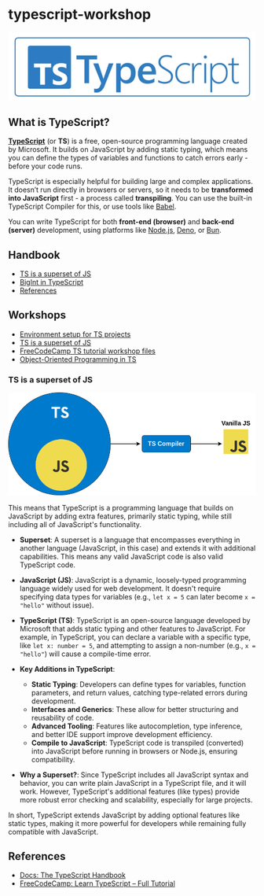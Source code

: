 # typescript-workshop

![](./img/ts_logo.png)

## What is TypeScript?

**[TypeScript](https://www.typescriptlang.org/)** (or **TS**) is a free, open-source programming language created by Microsoft. It builds on JavaScript by adding static typing, which means you can define the types of variables and functions to catch errors early - before your code runs.

TypeScript is especially helpful for building large and complex applications. It doesn’t run directly in browsers or servers, so it needs to be **transformed into JavaScript** first - a process called **transpiling**. You can use the built-in TypeScript Compiler for this, or use tools like [Babel](https://babeljs.io/).

You can write TypeScript for both **front-end (browser)** and **back-end (server)** development, using platforms like [Node.js](https://nodejs.org/en), [Deno](https://deno.com/), or [Bun](https://bun.sh/).


## Handbook
- [TS is a superset of JS](#ts-is-a-superset-of-js)
- [BigInt in TypeScript](#bigint-in-typescript)
- [References](#references)

## Workshops
- [Environment setup for TS projects](./workshops/env-setup/)
- [TS is a superset of JS](./workshops/ts-js-superset/)
- [FreeCodeCamp TS tutorial workshop files](./workshops/freecodecamp-ts/)
- [Object-Oriented Programming in TS](./workshops/oop/)

### TS is a superset of JS 

![](./img/ts_superset.png)

This means that TypeScript is a programming language that builds on JavaScript by adding extra features, primarily static typing, while still including all of JavaScript's functionality. 

- **Superset**: A superset is a language that encompasses everything in another language (JavaScript, in this case) and extends it with additional capabilities. This means any valid JavaScript code is also valid TypeScript code.
  
- **JavaScript (JS)**: JavaScript is a dynamic, loosely-typed programming language widely used for web development. It doesn't require specifying data types for variables (e.g., `let x = 5` can later become `x = "hello"` without issue).

- **TypeScript (TS)**: TypeScript is an open-source language developed by Microsoft that adds static typing and other features to JavaScript. For example, in TypeScript, you can declare a variable with a specific type, like `let x: number = 5`, and attempting to assign a non-number (e.g., `x = "hello"`) will cause a compile-time error.

- **Key Additions in TypeScript**:
  - **Static Typing**: Developers can define types for variables, function parameters, and return values, catching type-related errors during development.
  - **Interfaces and Generics**: These allow for better structuring and reusability of code.
  - **Advanced Tooling**: Features like autocompletion, type inference, and better IDE support improve development efficiency.
  - **Compile to JavaScript**: TypeScript code is transpiled (converted) into JavaScript before running in browsers or Node.js, ensuring compatibility.

- **Why a Superset?**: Since TypeScript includes all JavaScript syntax and behavior, you can write plain JavaScript in a TypeScript file, and it will work. However, TypeScript's additional features (like types) provide more robust error checking and scalability, especially for large projects.

In short, TypeScript extends JavaScript by adding optional features like static types, making it more powerful for developers while remaining fully compatible with JavaScript.

## References
- [Docs: The TypeScript Handbook](https://www.typescriptlang.org/docs/handbook/intro.html)
- [FreeCodeCamp: Learn TypeScript – Full Tutorial](https://www.youtube.com/watch?v=30LWjhZzg50)